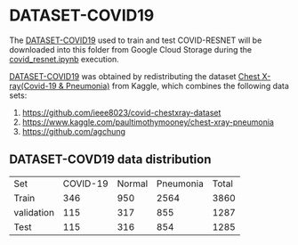 # DATASET-COVID19

The [DATASET-COVID19](https://storage.googleapis.com/covid19-dataset/DATASET-COVID19.zip) used to train and test COVID-RESNET will be downloaded into this folder from Google Cloud Storage during the [covid_resnet.ipynb](/covid_resnet.ipynb) execution.

[DATASET-COVID19](https://storage.googleapis.com/covid19-dataset/DATASET-COVID19.zip) was obtained by redistributing the dataset [Chest X-ray(Covid-19 & Pneumonia)](https://www.kaggle.com/prashant268/chest-xray-covid19-pneumonia) from Kaggle, which combines the following data sets:

1. https://github.com/ieee8023/covid-chestxray-dataset
2. https://www.kaggle.com/paultimothymooney/chest-xray-pneumonia
3. https://github.com/agchung

## DATASET-COVD19 data distribution
<div class="tg-wrap"><table class="tg">
  
  <tr>
    <td class="tg-7btt">Set</td>
    <td class="tg-7btt">COVID-19</td>
    <td class="tg-7btt">Normal</td>
    <td class="tg-7btt">Pneumonia</td>
    <td class="tg-7btt">Total</td>
  </tr>
  <tr>
    <td class="tg-c3ow">Train</td>
    <td class="tg-c3ow">346</td>
    <td class="tg-c3ow">950</td>
    <td class="tg-c3ow">2564</td>
    <td class="tg-c3ow">3860</td>
  </tr>
  <tr>
    <td class="tg-7btt">validation</td>
    <td class="tg-7btt">115</td>
    <td class="tg-7btt">317</td>
    <td class="tg-7btt">855</td>
    <td class="tg-7btt">1287</td>
  </tr>
    <tr>
    <td class="tg-c3ow">Test</td>
    <td class="tg-c3ow">115</td>
    <td class="tg-c3ow">316</td>
    <td class="tg-c3ow">854</td>
    <td class="tg-c3ow">1285</td>
  </tr>
</table></div>
